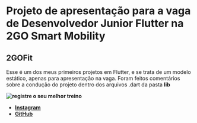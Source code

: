 # Projeto de apresentação para a vaga de Desenvolvedor Junior Flutter na 2GO Smart Mobility
## 2GOFit

Esse é um dos meus primeiros projetos em Flutter, e se trata de um modelo estático, apenas para apresentação na vaga. Foram feitos comentários sobre a condução do projeto dentro dos arquivos .dart da pasta <b>lib<b>

![registre o seu melhor treino](https://user-images.githubusercontent.com/61065553/213046382-2b59ca3a-3f8a-45b2-90f8-518cede46d44.png)

- [Instagram](https://www.instagram.com/gabrielvianna__/)
- [GitHub](https://github.com/gabrielviannadev)
